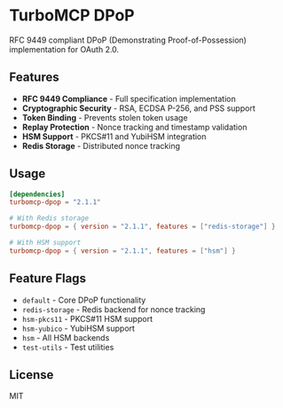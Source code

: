 # TurboMCP DPoP

RFC 9449 compliant DPoP (Demonstrating Proof-of-Possession) implementation for OAuth 2.0.

## Features

- **RFC 9449 Compliance** - Full specification implementation
- **Cryptographic Security** - RSA, ECDSA P-256, and PSS support
- **Token Binding** - Prevents stolen token usage
- **Replay Protection** - Nonce tracking and timestamp validation
- **HSM Support** - PKCS#11 and YubiHSM integration
- **Redis Storage** - Distributed nonce tracking

## Usage

```toml
[dependencies]
turbomcp-dpop = "2.1.1"

# With Redis storage
turbomcp-dpop = { version = "2.1.1", features = ["redis-storage"] }

# With HSM support
turbomcp-dpop = { version = "2.1.1", features = ["hsm"] }
```

## Feature Flags

- `default` - Core DPoP functionality
- `redis-storage` - Redis backend for nonce tracking
- `hsm-pkcs11` - PKCS#11 HSM support
- `hsm-yubico` - YubiHSM support
- `hsm` - All HSM backends
- `test-utils` - Test utilities

## License

MIT
